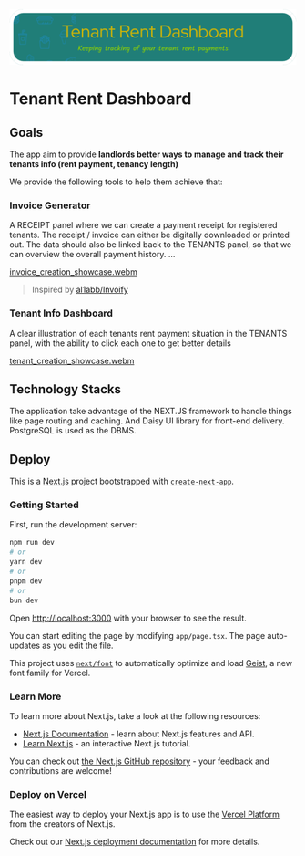 ![H](./assets/header_image.png)

# Tenant Rent Dashboard

## Goals

The app aim to provide **landlords better ways to manage and track their tenants info (rent payment, tenancy length)**

We provide the following tools to help them achieve that:

### Invoice Generator
A RECEIPT panel where we can create a payment receipt for registered tenants.
The receipt / invoice can either be digitally downloaded or printed out.
The data should also be linked back to the TENANTS panel, so that we can overview
the overall payment history.
...

[invoice_creation_showcase.webm](https://github.com/user-attachments/assets/8158b757-2198-42dc-ba06-d1af9b072adc)

> Inspired by [al1abb/Invoify](https://github.com/al1abb/invoify)
  

### Tenant Info Dashboard
A clear illustration of each tenants rent payment situation in the TENANTS
panel, with the ability to click each one to get better details

[tenant_creation_showcase.webm](https://github.com/user-attachments/assets/08cb734f-2c1c-4252-a9cd-80d30b807ad8)

## Technology Stacks

The application take advantage of the NEXT.JS framework to handle things
like page routing and caching. And Daisy UI library for front-end delivery.
PostgreSQL is used as the DBMS.

## Deploy

This is a [Next.js](https://nextjs.org) project bootstrapped with [`create-next-app`](https://nextjs.org/docs/app/api-reference/cli/create-next-app).

### Getting Started

First, run the development server:

```bash
npm run dev
# or
yarn dev
# or
pnpm dev
# or
bun dev
```

Open [http://localhost:3000](http://localhost:3000) with your browser to see the result.

You can start editing the page by modifying `app/page.tsx`. The page auto-updates as you edit the file.

This project uses [`next/font`](https://nextjs.org/docs/app/building-your-application/optimizing/fonts) to automatically optimize and load [Geist](https://vercel.com/font), a new font family for Vercel.

### Learn More

To learn more about Next.js, take a look at the following resources:

-   [Next.js Documentation](https://nextjs.org/docs) - learn about Next.js features and API.
-   [Learn Next.js](https://nextjs.org/learn) - an interactive Next.js tutorial.

You can check out [the Next.js GitHub repository](https://github.com/vercel/next.js) - your feedback and contributions are welcome!

### Deploy on Vercel

The easiest way to deploy your Next.js app is to use the [Vercel Platform](https://vercel.com/new?utm_medium=default-template&filter=next.js&utm_source=create-next-app&utm_campaign=create-next-app-readme) from the creators of Next.js.

Check out our [Next.js deployment documentation](https://nextjs.org/docs/app/building-your-application/deploying) for more details.
